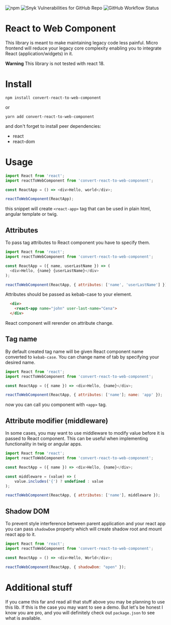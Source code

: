 ![npm](https://img.shields.io/npm/v/convert-react-to-web-component)
![Snyk Vulnerabilities for GitHub Repo](https://img.shields.io/snyk/vulnerabilities/github/SIL0RAK/convert-react-to-web-component)
![GitHub Workflow Status](https://img.shields.io/github/workflow/status/SIL0RAK/convert-react-to-web-component/Node.js%20CI)


# React to Web Component

  This library is meant to make maintaining legacy code less painful. Micro frontend will reduce your legacy core complexity enabling you to integrate React (application/widgets) in it.
  
  **Warning**
  This library is not tested with react 18.

# Install

    npm install convert-react-to-web-component
    
 or

    yarn add convert-react-to-web-component

and don't forget to install peer dependencies:
    
   * react
   * react-dom

# Usage

```javascript
import React from 'react';
import reactToWebComponent from 'convert-react-to-web-component';

const ReactApp = () => <div>Hello, world</div>;

reactToWebComponent(ReactApp);
```

this snippet will create `<react-app>` tag that can be used in plain html, angular template or twig.

## Attributes

To pass tag attributes to React component you have to specify them.

```javascript
import React from 'react';
import reactToWebComponent from 'convert-react-to-web-component';

const ReactApp = ({ name, userLastName }) => (
  <div>Hello, {name} {userLastName}</div>
);

reactToWebComponent(ReactApp, { attributes: ['name', 'userLastName'] });
```

Attributes should be passed as kebab-case to your element.

```html
  <div>
    <react-app name="john" user-last-name="Cena">
  </div>
```

React component will rerender on attribute change.

## Tag name

By default created tag name will be given React component name converted to `kebab-case`. You can change name of tab by specifying your desired name.

```javascript
import React from 'react';
import reactToWebComponent from 'convert-react-to-web-component';

const ReactApp = ({ name }) => <div>Hello, {name}</div>;

reactToWebComponent(ReactApp, { attributes: ['name']; name: 'app' });
```

now you can call you component with `<app>` tag.

## Attribute modifier (middleware)

In some cases, you may want to use middleware to modify value before it is passed to React component. This can be useful when implementing functionality in twig or angular apps.

```javascript
import React from 'react';
import reactToWebComponent from 'convert-react-to-web-component';

const ReactApp = ({ name }) => <div>Hello, {name}</div>;

const middleware = (value) => (
    value.includes('{') ? undefined : value
);

reactToWebComponent(ReactApp, { attributes: ['name'], middleware });
```
## Shadow DOM


 To prevent style interference between parent application and your react app you can pass `shadowDom` property which will create shadow root and mount react app to it.

```javascript
import React from 'react';
import reactToWebComponent from 'convert-react-to-web-component';

const ReactApp = () => <div>Hello, World</div>;

reactToWebComponent(ReactApp, { shadowDom: "open" });
```

# Additional stuff

If you came this far and read all that stuff above you may be planning to use this lib. If this is the case you may want to see a demo. But let's be honest I know you are pro, and you will definitely check out `package.json` to see what is available.